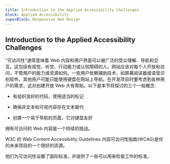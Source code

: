 ```yaml
---
title: Introduction to the Applied Accessibility Challenges
block: Applied Accessibility
superBlock: Responsive Web Design
---
```

## Introduction to the Applied Accessibility Challenges

“可访问性”通常意味着 Web 内容和用户界面可以被广泛的受众理解、导航和交互。这包括有视觉、听觉、行动能力或认知障碍的人。网站应该对每个人开放和访问，不管用户的能力或资源如何。一些用户依赖辅助技术，如屏幕阅读器或语音识别软件。其他用户可能只能使用键盘在网站上导航。在开发项目时要考虑到各种用户的需求，这对创建开放 Web 大有帮助。以下是本节将探讨的三个一般概念:


* 有组织良好的代码，使用适当的标记

* 确保非文本和可视内容存在文本替代

* 创建一个易于导航的页面，它对键盘友好


拥有可访问的 Web 内容是一个持续的挑战。

W3C 的 Web Content Accessibility Guidelines 内容可访问性指南(WCAG)是你的未来项目的一个很好的资源。

他们为可访问性设置了国际标准，并提供了一些可以用来检查工作的标准。
